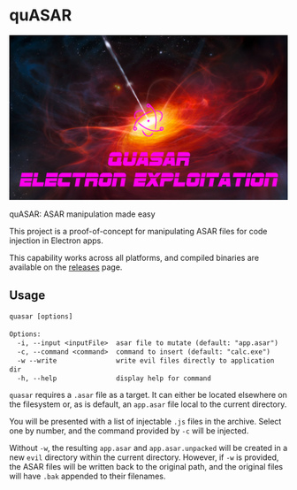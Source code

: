 # quASAR

![quasar](./quasar.png)

quASAR: ASAR manipulation made easy

This project is a proof-of-concept for manipulating ASAR files for code injection in Electron apps.

This capability works across all platforms, and compiled binaries are available on the [releases](https://github.com/mttaggart/quasar/releases) page.

## Usage

```shell
quasar [options]

Options:
  -i, --input <inputFile>  asar file to mutate (default: "app.asar")
  -c, --command <command>  command to insert (default: "calc.exe")
  -w --write               write evil files directly to application dir
  -h, --help               display help for command
```

`quasar` requires a `.asar` file as a target. It can either be located elsewhere on the filesystem or, as is default, an `app.asar` file local to the current directory. 

You will be presented with a list of injectable `.js` files in the archive. Select one by number, and the command provided by `-c` will be injected. 

Without `-w`, the resulting `app.asar` and `app.asar.unpacked` will be created in a new `evil` directory within the current directory. However, if `-w` is provided, the ASAR files will be written back to the original path, and the original files will have `.bak` appended to their filenames.
